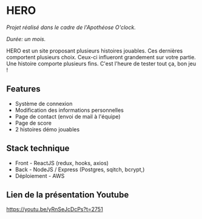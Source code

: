 # HERO

*Projet réalisé dans le cadre de l'Apothéose O'clock.*

*Durée: un mois.*

HERO est un site proposant plusieurs histoires jouables.
Ces dernières comportent plusieurs choix.
Ceux-ci influeront grandement sur votre partie.
Une histoire comporte plusieurs fins.
C'est l'heure de tester tout ça,
bon jeu !

Features
-------

* Système de connexion
* Modification des informations personnelles
* Page de contact (envoi de mail à l'équipe)
* Page de score
* 2 histoires démo jouables

Stack technique
------------

* Front - ReactJS (redux, hooks, axios)
* Back - NodeJS / Express (Postgres, sqitch, bcrypt,)
* Déploiement - AWS

Lien de la présentation Youtube
----------

https://youtu.be/yRnSeJcDcPs?t=2751
